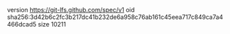 version https://git-lfs.github.com/spec/v1
oid sha256:3d42b6c2fc3b217dc41b232de6a958c76ab161c45eea717c849ca7a4466dcad5
size 10211
